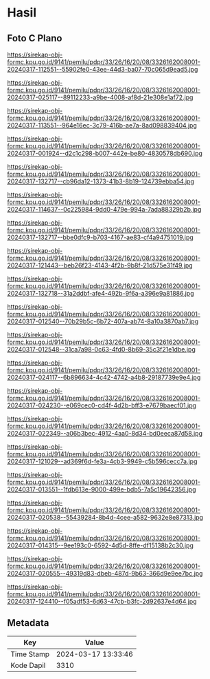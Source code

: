 # Hasil

## Foto C Plano

https://sirekap-obj-formc.kpu.go.id/9141/pemilu/pdpr/33/26/16/20/08/3326162008001-20240317-112551--55902fe0-43ee-44d3-ba07-70c065d9ead5.jpg

https://sirekap-obj-formc.kpu.go.id/9141/pemilu/pdpr/33/26/16/20/08/3326162008001-20240317-025117--89112233-a9be-4008-af8d-21e308e1af72.jpg

https://sirekap-obj-formc.kpu.go.id/9141/pemilu/pdpr/33/26/16/20/08/3326162008001-20240317-113551--964e16ec-3c79-416b-ae7a-8ad098839404.jpg

https://sirekap-obj-formc.kpu.go.id/9141/pemilu/pdpr/33/26/16/20/08/3326162008001-20240317-001924--d2c1c298-b007-442e-be80-4830578db690.jpg

https://sirekap-obj-formc.kpu.go.id/9141/pemilu/pdpr/33/26/16/20/08/3326162008001-20240317-132717--cb96da12-1373-41b3-8b19-124739ebba54.jpg

https://sirekap-obj-formc.kpu.go.id/9141/pemilu/pdpr/33/26/16/20/08/3326162008001-20240317-114637--0c225984-9dd0-479e-994a-7ada88329b2b.jpg

https://sirekap-obj-formc.kpu.go.id/9141/pemilu/pdpr/33/26/16/20/08/3326162008001-20240317-132717--bbe0dfc9-b703-4167-ae83-cf4a94751019.jpg

https://sirekap-obj-formc.kpu.go.id/9141/pemilu/pdpr/33/26/16/20/08/3326162008001-20240317-121443--beb26f23-4143-4f2b-9b8f-21d575e31f49.jpg

https://sirekap-obj-formc.kpu.go.id/9141/pemilu/pdpr/33/26/16/20/08/3326162008001-20240317-132718--31a2ddbf-afe4-492b-9f6a-a396e9a81886.jpg

https://sirekap-obj-formc.kpu.go.id/9141/pemilu/pdpr/33/26/16/20/08/3326162008001-20240317-012540--70b29b5c-6b72-407a-ab74-8a10a3870ab7.jpg

https://sirekap-obj-formc.kpu.go.id/9141/pemilu/pdpr/33/26/16/20/08/3326162008001-20240317-012548--31ca7a98-0c63-4fd0-8b69-35c3f21e1dbe.jpg

https://sirekap-obj-formc.kpu.go.id/9141/pemilu/pdpr/33/26/16/20/08/3326162008001-20240317-024117--6b896634-4c42-4742-a4b8-29187739e9e4.jpg

https://sirekap-obj-formc.kpu.go.id/9141/pemilu/pdpr/33/26/16/20/08/3326162008001-20240317-024230--e069cec0-cd4f-4d2b-bff3-e7679baecf01.jpg

https://sirekap-obj-formc.kpu.go.id/9141/pemilu/pdpr/33/26/16/20/08/3326162008001-20240317-022349--a06b3bec-4912-4aa0-8d34-bd0eeca87d58.jpg

https://sirekap-obj-formc.kpu.go.id/9141/pemilu/pdpr/33/26/16/20/08/3326162008001-20240317-121029--ad369f6d-fe3a-4cb3-9949-c5b596cecc7a.jpg

https://sirekap-obj-formc.kpu.go.id/9141/pemilu/pdpr/33/26/16/20/08/3326162008001-20240317-013551--1fdb613e-9000-499e-bdb5-7a5c19642356.jpg

https://sirekap-obj-formc.kpu.go.id/9141/pemilu/pdpr/33/26/16/20/08/3326162008001-20240317-020538--55439284-8b4d-4cee-a582-9632e8e87313.jpg

https://sirekap-obj-formc.kpu.go.id/9141/pemilu/pdpr/33/26/16/20/08/3326162008001-20240317-014315--9ee193c0-6592-4d5d-8ffe-df15138b2c30.jpg

https://sirekap-obj-formc.kpu.go.id/9141/pemilu/pdpr/33/26/16/20/08/3326162008001-20240317-020555--49319d83-dbeb-487d-9b63-366d9e9ee7bc.jpg

https://sirekap-obj-formc.kpu.go.id/9141/pemilu/pdpr/33/26/16/20/08/3326162008001-20240317-124410--f05adf53-6d63-47cb-b3fc-2d92637e4d64.jpg


## Metadata

| Key        | Value               |
| ---------- | ------------------- |
| Time Stamp | 2024-03-17 13:33:46 |
| Kode Dapil | 3310                |



